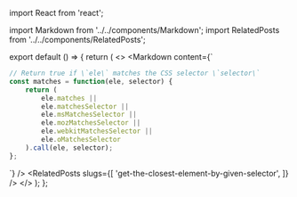 import React from 'react';

import Markdown from '../../components/Markdown';
import RelatedPosts from '../../components/RelatedPosts';

export default () => {
    return (
<>
<Markdown
    content={`
~~~ javascript
// Return true if \`ele\` matches the CSS selector \`selector\`
const matches = function(ele, selector) {
    return (
        ele.matches || 
        ele.matchesSelector || 
        ele.msMatchesSelector || 
        ele.mozMatchesSelector || 
        ele.webkitMatchesSelector || 
        ele.oMatchesSelector
    ).call(ele, selector);
};
~~~
`}
/>
<RelatedPosts
    slugs={[
        'get-the-closest-element-by-given-selector',
    ]}
/>
</>
    );
};
